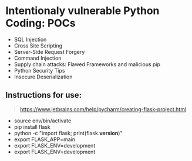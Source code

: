 
# Intentionaly vulnerable Python Coding: POCs

- SQL Injection
- Cross Site Scripting
- Server-Side Request Forgery 
- Command Injection
- Supply chain attacks: Flawed Frameworks and malicious pip
- Python Security Tips
- Insecure Deserialization


## Instructions for use:

> https://www.jetbrains.com/help/pycharm/creating-flask-project.html

- source env/bin/activate
- pip install flask
- python -c "import flask; print(flask.__version__)"
- export FLASK_APP=main
- export FLASK_ENV=development
- export FLASK_ENV=development
 

